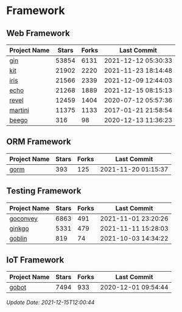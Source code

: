 # Framework

## Web Framework
| Project Name | Stars | Forks | Last Commit |
| ------------ | ----- | ----- | ----------- |
| [gin](https://github.com/gin-gonic/gin) | 53854 | 6131 | 2021-12-12 05:30:33 |
| [kit](https://github.com/go-kit/kit) | 21902 | 2220 | 2021-11-23 18:14:48 |
| [iris](https://github.com/kataras/iris) | 21566 | 2339 | 2021-12-09 12:44:03 |
| [echo](https://github.com/labstack/echo) | 21268 | 1889 | 2021-12-15 08:15:13 |
| [revel](https://github.com/revel/revel) | 12459 | 1404 | 2020-07-12 05:57:36 |
| [martini](https://github.com/go-martini/martini) | 11375 | 1133 | 2017-01-21 21:58:54 |
| [beego](https://github.com/astaxie/beego) | 316 | 98 | 2020-12-13 11:36:23 |

## ORM Framework
| Project Name | Stars | Forks | Last Commit |
| ------------ | ----- | ----- | ----------- |
| [gorm](https://github.com/jinzhu/gorm) | 393 | 125 | 2021-11-20 01:15:37 |

## Testing Framework
| Project Name | Stars | Forks | Last Commit |
| ------------ | ----- | ----- | ----------- |
| [goconvey](https://github.com/smartystreets/goconvey) | 6863 | 491 | 2021-11-01 23:20:26 |
| [ginkgo](https://github.com/onsi/ginkgo) | 5331 | 479 | 2021-11-11 15:28:03 |
| [goblin](https://github.com/franela/goblin) | 819 | 74 | 2021-10-03 14:34:22 |

## IoT Framework
| Project Name | Stars | Forks | Last Commit |
| ------------ | ----- | ----- | ----------- |
| [gobot](https://github.com/hybridgroup/gobot) | 7494 | 933 | 2020-12-01 09:54:44 |

*Update Date: 2021-12-15T12:00:44*